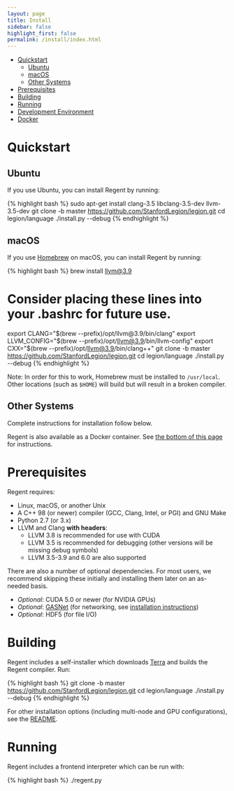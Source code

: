 ```yaml
---
layout: page
title: Install
sidebar: false
highlight_first: false
permalink: /install/index.html
---
```


  * [Quickstart](#quickstart)
      * [Ubuntu](#ubuntu)
      * [macOS](#macos)
      * [Other Systems](#other-systems)
  * [Prerequisites](#prerequisites)
  * [Building](#building)
  * [Running](#running)
  * [Development Environment](#development-environment)
  * [Docker](#docker)

# Quickstart

## Ubuntu

If you use Ubuntu, you can install Regent by running:

{% highlight bash %}
sudo apt-get install clang-3.5 libclang-3.5-dev llvm-3.5-dev
git clone -b master https://github.com/StanfordLegion/legion.git
cd legion/language
./install.py --debug
{% endhighlight %}

## macOS

If you use [Homebrew](https://brew.sh/) on macOS, you can install
Regent by running:

{% highlight bash %}
brew install llvm@3.9
# Consider placing these lines into your .bashrc for future use.
export CLANG="$(brew --prefix)/opt/llvm@3.9/bin/clang"
export LLVM_CONFIG="$(brew --prefix)/opt/llvm@3.9/bin/llvm-config"
export CXX="$(brew --prefix)/opt/llvm@3.9/bin/clang++"
git clone -b master https://github.com/StanfordLegion/legion.git
cd legion/language
./install.py --debug
{% endhighlight %}

Note: In order for this to work, Homebrew must be installed to
`/usr/local`. Other locations (such as `$HOME`) will build but will
result in a broken compiler.

## Other Systems

Complete instructions for installation follow below.

Regent is also available as a Docker container. See [the bottom of
this page](#docker) for instructions.

# Prerequisites

Regent requires:

  * Linux, macOS, or another Unix
  * A C++ 98 (or newer) compiler (GCC, Clang, Intel, or PGI) and GNU Make
  * Python 2.7 (or 3.x)
  * LLVM and Clang **with headers**:
      * LLVM 3.8 is recommended for use with CUDA
      * LLVM 3.5 is recommended for debugging (other versions will be missing debug symbols)
      * LLVM 3.5-3.9 and 6.0 are also supported

There are also a number of optional dependencies. For most users, we
recommend skipping these initially and installing them later on an
as-needed basis.

  * *Optional*: CUDA 5.0 or newer (for NVIDIA GPUs)
  * *Optional*: [GASNet](https://gasnet.lbl.gov/) (for networking, see
     [installation instructions](http://legion.stanford.edu/gasnet/))
  * *Optional*: HDF5 (for file I/O)

# Building

Regent includes a self-installer which downloads
[Terra](http://terralang.org/) and builds the Regent compiler. Run:

{% highlight bash %}
git clone -b master https://github.com/StanfordLegion/legion.git
cd legion/language
./install.py --debug
{% endhighlight %}

For other installation options (including multi-node and GPU
configurations), see the
[README](https://github.com/StanfordLegion/legion/blob/master/language/README.md).

# Running

Regent includes a frontend interpreter which can be run with:

{% highlight bash %}
./regent.py <script>
{% endhighlight %}

For example:

{% highlight bash %}
./regent.py examples/circuit.rg
{% endhighlight %}

(Note: The Regent frontend can also be run without arguments to obtain
a [Terra](http://terralang.org)/[LuaJIT](http://luajit.org/)
shell. However, this mode is not very useful because of the way that
Terra language extensions works. Also, the Legion runtime is not
currently reentrant, making interactive use difficult.)

# Development Environment

Regent syntax highlighting modes are available for the following
editors:

  * [Emacs](https://github.com/StanfordLegion/regent-mode)
  * [Vim](https://github.com/StanfordLegion/regent.vim)

# Docker

If you have [Docker](https://www.docker.com/), Regent is also
available as a container:

{% highlight bash %}
docker run -ti stanfordlegion/regent
{% endhighlight %}

This will start a bash shell from which you can run Regent. Regent is
installed under `/usr/local/legion`. So for example, to run the
circuit example:

{% highlight bash %}
regent /usr/local/legion/language/examples/circuit.rg
{% endhighlight %}

Because Docker containers have no access to the host file system, some
additional options are required if you want to run Docker on your own
Regent files. The command below mounts the current directory in the
host as `/examples` in the container and then runs Regent on it.

{% highlight bash %}
docker run -ti -v $PWD:/examples stanfordlegion/regent regent /examples/circuit.rg
{% endhighlight %}
